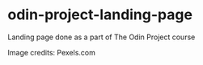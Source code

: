 # odin-project-landing-page
Landing page done as a part of The Odin Project course

Image credits: Pexels.com

